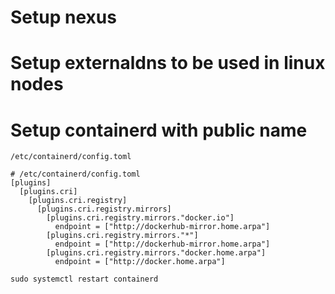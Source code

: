 # Setup nexus

# Setup externaldns to be used in linux nodes

# Setup containerd with public name

```/etc/containerd/config.toml```
```
# /etc/containerd/config.toml
[plugins]
  [plugins.cri]
    [plugins.cri.registry]
      [plugins.cri.registry.mirrors]
        [plugins.cri.registry.mirrors."docker.io"]
          endpoint = ["http://dockerhub-mirror.home.arpa"]
        [plugins.cri.registry.mirrors."*"]
          endpoint = ["http://dockerhub-mirror.home.arpa"]
        [plugins.cri.registry.mirrors."docker.home.arpa"]
          endpoint = ["http://docker.home.arpa"]

sudo systemctl restart containerd
```
